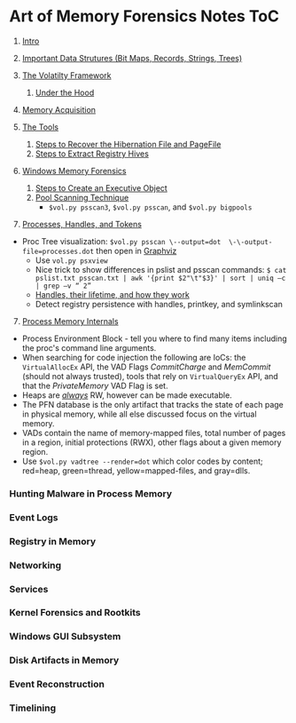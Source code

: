 # Art of Memory Forensics Notes ToC



1. [Intro](intro.md)
2. [Important Data Strutures (Bit Maps, Records, Strings, Trees)](datastructures.md)

3. [The Volatilty Framework](volpy.md)

   1. [Under the Hood](volpy.md#Under-the-Hood)

4. [Memory Acquisition](memacq.md#Memory-Acquisition)
1. [The Tools](memacq.md#The-Tools)
   
   1. [Steps to Recover the Hibernation File and PageFile](memacq.md#Steps-to-Recover-the-Hibernation-File-and-PageFile)
   2. [Steps to Extract Registry Hives](memacq.md#Steps-to-Extract-Registry-Hives)
   
5. [Windows Memory Forensics](windowsmem4n6.md)

   1. [Steps to Create an Executive Object](windowsmem4n6.md#Steps-to-Create-an-Object)
   2. [Pool Scanning Technique](windowsmem4n6.md#Pool-Tag-Scanning)
      - `$vol.py psscan3`, `$vol.py psscan`, and `$vol.py bigpools`

6. [Processes, Handles, and Tokens](pht.md)

- Proc Tree visualization: `$vol.py psscan \--output=dot  \-\-output-file=processes.dot` then open in [Graphviz](https://graphviz.org)
   - Use `vol.py psxview`
  - Nice trick to show differences in pslist and psscan commands: `$ cat pslist.txt psscan.txt | awk '{print $2"\t"$3}' | sort | uniq –c | grep –v “ 2”`
   - [Handles, their lifetime, and how they work](pht.md#Process-Handles)
   - Detect registry persistence with handles, printkey, and symlinkscan

7. [Process Memory Internals](procMemInternals.md)

- Process Environment Block - tell you where to find many items including the proc's command line arguments.
- When searching for code injection the following are IoCs: the `VirtualAllocEx` API, the VAD Flags *CommitCharge* and *MemCommit* (should not always trusted), tools that rely on `VirtualQueryEx` API, and that the *PrivateMemory* VAD Flag is set.
- Heaps are <u>*always*</u> RW, however can be made executable.
- The PFN database is the only artifact that tracks the state of each page in physical memory, while all else discussed focus on the virtual memory.
- VADs contain the name of memory-mapped files, total number of pages in a region, initial protections (RWX), other flags about a given memory region.
- Use `$vol.py vadtree --render=dot` which color codes by content; red=heap, green=thread, yellow=mapped-files, and gray=dlls.



### Hunting Malware in Process Memory

### Event Logs

### Registry in Memory

### Networking

### Services

### Kernel Forensics and Rootkits

### Windows GUI Subsystem

### Disk Artifacts in Memory

### Event Reconstruction

### Timelining

